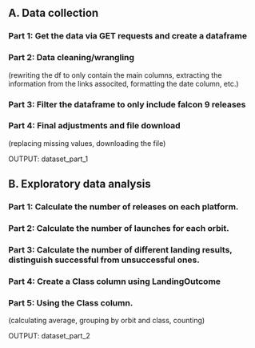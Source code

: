 ## A. Data collection
### Part 1: Get the data via GET requests and create a dataframe
### Part 2: Data cleaning/wrangling

(rewriting the df to only contain the main columns, extracting the information from the links associted, formatting the date column, etc.)
### Part 3: Filter the dataframe to only include falcon 9 releases
### Part 4: Final adjustments and file download
(replacing missing values, downloading the file)

OUTPUT: dataset_part_1



## B. Exploratory data analysis
### Part 1: Calculate the number of releases on each platform.
### Part 2: Calculate the number of launches for each orbit.
### Part 3: Calculate the number of different landing results, distinguish successful from unsuccessful ones.
### Part 4: Create a Class column using LandingOutcome
### Part 5: Using the Class column.
(calculating average, grouping by orbit and class, counting)

OUTPUT: dataset_part_2

